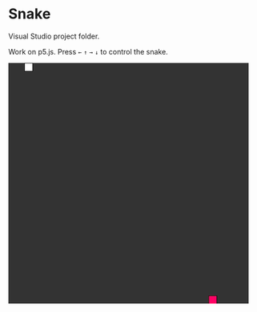 # Snake

Visual Studio project folder.

Work on p5.js. Press `←` `↑` `→` `↓` to control the snake.

![image](https://github.com/Shuo-Niu/Snake/blob/master/demo.gif)
